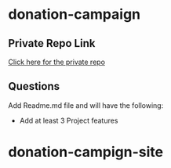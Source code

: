 # donation-campaign

## Private Repo Link

[Click here for the private repo](https://classroom.github.com/a/ymFUnXH9)



##  Questions
Add Readme.md file and will have the following: 

- Add at least 3 Project features 
# donation-campign-site
